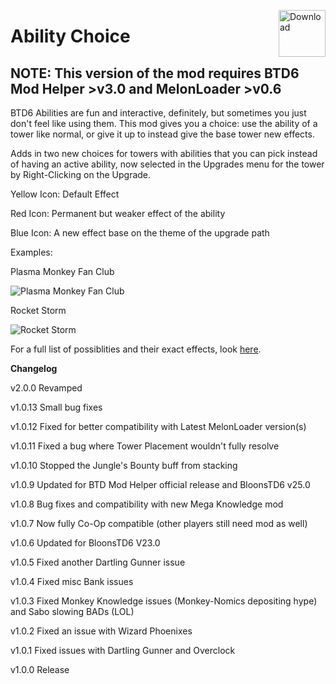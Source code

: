 <a href="https://github.com/doombubbles/ability-choice/releases/latest/download/AbilityChoice.dll"><img align="right" alt="Download" height="75" src="https://github.com/doombubbles/BTD6-Mods/blob/main/download.png?raw=true"></a>

# Ability Choice

## NOTE: This version of the mod requires BTD6 Mod Helper >v3.0 and MelonLoader >v0.6

BTD6 Abilities are fun and interactive, definitely, but sometimes you just don't feel like using them. This mod gives
you a choice: use the ability of a tower like normal, or give it up to instead give the base tower new effects.

Adds in two new choices for towers with abilities that you can pick instead of having an active ability, now selected in the Upgrades menu for the tower by Right-Clicking on the Upgrade. 

Yellow Icon: Default Effect 

Red Icon: Permanent but weaker effect of the ability 

Blue Icon: A new effect base on the theme of the upgrade path

Examples:

Plasma Monkey Fan Club

![Plasma Monkey Fan Club](https://github.com/doombubbles/BTD6-Mods/blob/main/AbilityChoice/PlasmaMonkey.gif?raw=true)

Rocket Storm

![Rocket Storm](https://github.com/doombubbles/BTD6-Mods/blob/main/AbilityChoice/RocketStorm.gif?raw=true)

For a full list of possiblities and their exact effects, look [here](https://tinyurl.com/abilitychoice).

**Changelog**

v2.0.0 Revamped 

v1.0.13 Small bug fixes

v1.0.12 Fixed for better compatibility with Latest MelonLoader version(s)

v1.0.11 Fixed a bug where Tower Placement wouldn't fully resolve

v1.0.10 Stopped the Jungle's Bounty buff from stacking

v1.0.9 Updated for BTD Mod Helper official release and BloonsTD6 v25.0

v1.0.8 Bug fixes and compatibility with new Mega Knowledge mod

v1.0.7 Now fully Co-Op compatible (other players still need mod as well)

v1.0.6 Updated for BloonsTD6 V23.0

v1.0.5 Fixed another Dartling Gunner issue

v1.0.4 Fixed misc Bank issues

v1.0.3 Fixed Monkey Knowledge issues (Monkey-Nomics depositing hype) and Sabo slowing BADs (LOL)

v1.0.2 Fixed an issue with Wizard Phoenixes

v1.0.1 Fixed issues with Dartling Gunner and Overclock

v1.0.0 Release

